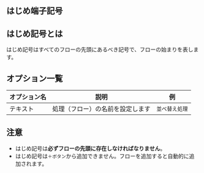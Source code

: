 
<Section>

# はじめ端子記号

</Section>

<Section>

## はじめ記号とは

はじめ記号はすべてのフローの先頭にあるべき記号で、フローの始まりを表します。

<!-- はじめ記号の画像 -->

</Section>


<Section>

## オプション一覧

|オプション名|説明|例|
|---|---|---|
|テキスト|処理（フロー）の名前を設定します|`並べ替え処理`|

</Section>

<Section>

## 注意

- はじめ記号は**必ずフローの先頭に存在しなければなりません**。
- はじめ記号は`＋ボタン`から追加できません。フローを追加すると自動的に追加されます。

</Section>



